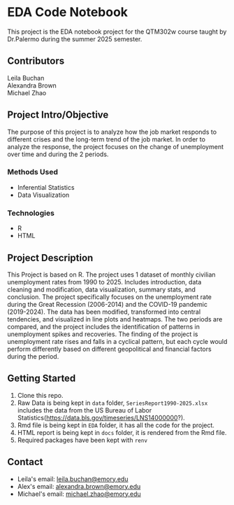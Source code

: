 # EDA Code Notebook

This project is the EDA notebook project for the QTM302w course taught by Dr.Palermo during the summer 2025 semester.

## Contributors

Leila Buchan  
Alexandra Brown   
Michael Zhao  

## Project Intro/Objective

The purpose of this project is to analyze how the job market responds to different crises and the long-term trend of the job market. In order to analyze the response, the project focuses on the change of unemployment over time and during the 2 periods.

### Methods Used

* Inferential Statistics
* Data Visualization

### Technologies

* R 
* HTML


## Project Description

This Project is based on R. The project uses 1 dataset of monthly civilian unemployment rates from 1990 to 2025. Includes introduction, data cleaning and modification, data visualization, summary stats, and conclusion. The project specifically focuses on the unemployment rate during the Great Recession (2006-2014) and the COVID-19 pandemic (2019-2024). The data has been modified, transformed into central tendencies, and visualized in line plots and heatmaps. The two periods are compared, and the project includes the identification of patterns in unemployment spikes and recoveries. The finding of the project is unemployment rate rises and falls in a cyclical pattern, but each cycle would perform differently based on different geopolitical and financial factors during the period.


## Getting Started

1. Clone this repo.  
2. Raw Data is being kept in `data` folder, `SeriesReport1990-2025.xlsx` includes the data from the US Bureau of Labor Statistics(https://data.bls.gov/timeseries/LNS14000000?).  
3. Rmd file is being kept in `EDA` folder, it has all the code for the project.
4. HTML report is being kept in `docs` folder, it is rendered from the Rmd file.
5. Required packages have been kept with `renv`

## Contact

* Leila's email: leila.buchan@emory.edu  
* Alex's email: alexandra.brown@emory.edu  
* Michael's email: michael.zhao@emory.edu








